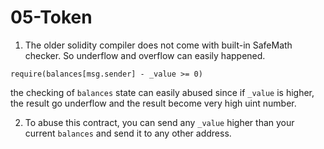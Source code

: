 # 05-Token

1. The older solidity compiler does not come with built-in SafeMath checker. So underflow and overflow can easily happened.

```solidity
require(balances[msg.sender] - _value >= 0)
```

the checking of `balances` state can easily abused since if `_value` is higher, the result go underflow and the result become very high uint number.

2. To abuse this contract, you can send any `_value` higher than your current `balances` and send it to any other address.
